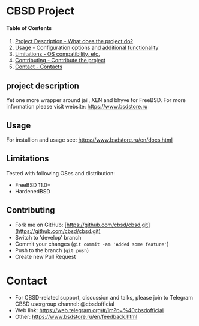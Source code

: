 # CBSD Project

#### Table of Contents

1. [Project Description - What does the project do?](#project-description)
2. [Usage - Configuration options and additional functionality](#usage)
3. [Limitations - OS compatibility, etc.](#limitations)
4. [Contributing - Contribute the project](#contributing)
5. [Contact - Contacts](#contact)

## project description

Yet one more wrapper around jail, XEN and bhyve for FreeBSD.
For more information please visit website: https://www.bsdstore.ru

## Usage

For installion and usage see: https://www.bsdstore.ru/en/docs.html

## Limitations

Tested with following OSes and distribution:

- FreeBSD 11.0+
- HardenedBSD

## Contributing

* Fork me on GitHub: [https://github.com/cbsd/cbsd.git](https://github.com/cbsd/cbsd.git)
* Switch to 'develop' branch
* Commit your changes (`git commit -am 'Added some feature'`)
* Push to the branch (`git push`)
* Create new Pull Request

# Contact

* For CBSD-related support, discussion and talks, please join to Telegram CBSD usergroup channel: @cbsdofficial
* Web link: https://web.telegram.org/#/im?p=%40cbsdofficial
* Other: https://www.bsdstore.ru/en/feedback.html

